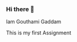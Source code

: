 ### Hi there 👋
Iam Gouthami Gaddam

This is my first Assignment

<!--
**gouthamigaddam/gouthamigaddam** is a ✨ _special_ ✨ repository because its `README.md` (this file) appears on your GitHub profile.

### Iam Gouthami Gaddam...
### This is my first Assignment
-->
